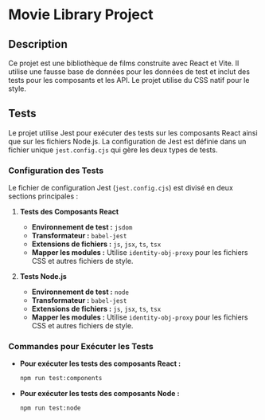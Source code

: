 # Movie Library Project

## Description

Ce projet est une bibliothèque de films construite avec React et Vite. Il utilise une fausse base de données pour les données de test et inclut des tests pour les composants et les API. Le projet utilise du CSS natif pour le style.

## Tests

Le projet utilise Jest pour exécuter des tests sur les composants React ainsi que sur les fichiers Node.js. La configuration de Jest est définie dans un fichier unique `jest.config.cjs` qui gère les deux types de tests.

### Configuration des Tests

Le fichier de configuration Jest (`jest.config.cjs`) est divisé en deux sections principales :

1. **Tests des Composants React**
    - **Environnement de test :** `jsdom`
    - **Transformateur :** `babel-jest`
    - **Extensions de fichiers :** `js`, `jsx`, `ts`, `tsx`
    - **Mapper les modules :** Utilise `identity-obj-proxy` pour les fichiers CSS et autres fichiers de style.

2. **Tests Node.js**
    - **Environnement de test :** `node`
    - **Transformateur :** `babel-jest`
    - **Extensions de fichiers :** `js`, `jsx`, `ts`, `tsx`
    - **Mapper les modules :** Utilise `identity-obj-proxy` pour les fichiers CSS et autres fichiers de style.

### Commandes pour Exécuter les Tests

- **Pour exécuter les tests des composants React :**
    ```bash
    npm run test:components

- **Pour exécuter les tests des composants Node :**
    ```bash
    npm run test:node
